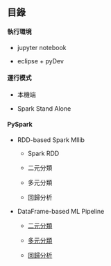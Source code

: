 ## 目錄

#### 執行環境
 
- jupyter notebook
  
- eclipse + pyDev
  
#### 運行模式

- 本機端

- Spark Stand Alone

#### PySpark

- RDD-based Spark Mllib

  - Spark RDD  

  - 二元分類
  
  - 多元分類
  
  - 回歸分析
  
- DataFrame-based ML Pipeline

  - [二元分類](https://github.com/yeh8211TK/DataScience/blob/master/Spark/WebPredictions.ipynb)
  
  - [多元分類](https://github.com/yeh8211TK/DataScience/blob/master/Spark/ForestCovtype.ipynb)
  
  - [回歸分析](https://github.com/yeh8211TK/DataScience/blob/master/Spark/ShareBikes.ipynb)
  
